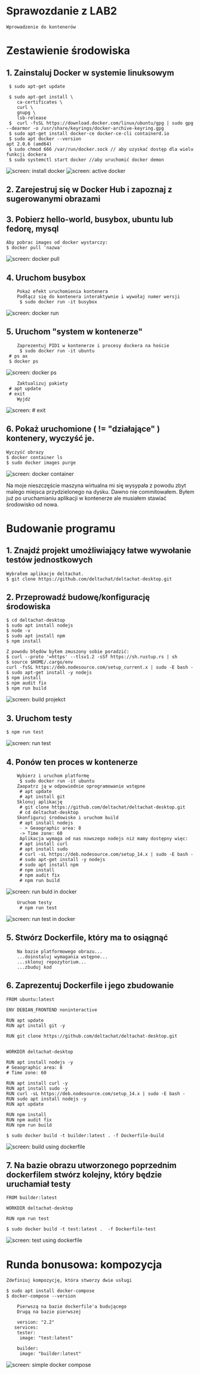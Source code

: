 # **Sprawozdanie z LAB2**

	Wprowadzenie do kontenerów

# Zestawienie środowiska

## 1. Zainstaluj Docker w systemie linuksowym

	 $ sudo apt-get update

	 $ sudo apt-get install \
	    ca-certificates \
	    curl \
	    gnupg \
	    lsb-release
	 $  curl -fsSL https://download.docker.com/linux/ubuntu/gpg | sudo gpg --dearmor -o /usr/share/keyrings/docker-archive-keyring.gpg
	 $ sudo apt-get install docker-ce docker-ce-cli containerd.io
	 $ sudo apt docker --version
	apt 2.0.6 (amd64)
	 $ sudo chmod 666 /var/run/docker.sock // aby uzyskać dostęp dla wielu funkcji dockera
	 $ sudo systemctl start docker //aby uruchomić docker demon
	 
![screen: install docker](screenshots/1.png)
![screen: active docker](screenshots/7.png)

## 2. Zarejestruj się w Docker Hub i zapoznaj z sugerowanymi obrazami
## 3. Pobierz hello-world, busybox, ubuntu lub fedorę, mysql

	Aby pobrac images od docker wystarczy:
	$ docker pull 'nazwa'
	
![screen: docker pull](screenshots/2.png)

## 4. Uruchom busybox
        Pokaż efekt uruchomienia kontenera
        Podłącz się do kontenera interaktywnie i wywołaj numer wersji
    	 $ sudo docker run -it busybox
    	 
![screen: docker run](screenshots/3.png)
        
## 5. Uruchom "system w kontenerze"
        Zaprezentuj PID1 w kontenerze i procesy dockera na hoście
     	 $ sudo docker run -it ubuntu
  	 # ps ax
  	 $ docker ps
  	 
![screen: docker ps](screenshots/4.png)

        Zaktualizuj pakiety
   	 # apt update
   	 # exit
        Wyjdź
        
 ![screen: # exit](screenshots/5.png) 
       
## 6. Pokaż uruchomione ( != "działające" ) kontenery, wyczyść je.
    Wyczyść obrazy
    $ docker container ls
    $ sudo docker images purge
    
![screen: docker container](screenshots/6.png)

Na moje nieszczęście maszyna wirtualna mi się wysypała z powodu zbyt malego miejsca przydzielonego na dysku. Dawno nie commitowałem. Byłem już po uruchamianiu aplikacji w kontenerze ale musiałem stawiać środowisko od nowa.

# Budowanie programu

## 1. Znajdź projekt umożliwiający łatwe wywołanie testów jednostkowych
	Wybrałem aplikacje deltachat.
	$ git clone https://github.com/deltachat/deltachat-desktop.git

## 2. Przeprowadź budowę/konfigurację środowiska
	$ cd deltachat-desktop
	$ sudo apt install nodejs
	$ node -v
	$ sudo apt install npm
	$ npm install
	
	Z powodu błędów byłem zmuszony sobie poradzić:
	$ curl --proto '=https' --tlsv1.2 -sSf https://sh.rustup.rs | sh
	$ source $HOME/.cargo/env
	curl -fsSL https://deb.nodesource.com/setup_current.x | sudo -E bash -
	$ sudo apt-get install -y nodejs
	$ npm install
	$ npm audit fix
	$ npm run build
	
![screen: build projekct](screenshots/8.png)	

## 3. Uruchom testy

	$ npm run test
	
![screen: run test](screenshots/9.png)

## 4. Ponów ten proces w kontenerze
        Wybierz i uruchom platformę
     	 $ sudo docker run -it ubuntu
        Zaopatrz ją w odpowiednie oprogramowanie wstępne
     	 # apt update
     	 # apt install git
        Sklonuj aplikację
      	 # git clone https://github.com/deltachat/deltachat-desktop.git
      	 # cd deltachat-desktop
        Skonfiguruj środowisko i uruchom build
     	 # apt install nodejs
     	 - > Geaographic area: 8
     	 -> Time zone: 60
     	 Aplikacja wymaga od nas nowszego nodejs niż mamy dostępny więc:
     	 # apt install curl
     	 # apt install sudo
     	 # curl -sL https://deb.nodesource.com/setup_14.x | sudo -E bash -
     	 # sudo apt-get install -y nodejs
     	 # sudo apt install npm
     	 # npm install
     	 # npm audit fix
     	 # npm run build
     	 
![screen: run buld in docker](screenshots/10.png)
  	 
        Uruchom testy
    	 # npm run test
    	 
![screen: run test in docker](screenshots/11.png)

## 5. Stwórz Dockerfile, który ma to osiągnąć
        Na bazie platformowego obrazu...
        ...doinstaluj wymagania wstępne...
        ...sklonuj repozytorium...
        ...zbuduj kod
## 6. Zaprezentuj Dockerfile i jego zbudowanie

	FROM ubuntu:latest

	ENV DEBIAN_FRONTEND noninteractive

	RUN apt update
	RUN apt install git -y 

	RUN git clone https://github.com/deltachat/deltachat-desktop.git


	WORKDIR deltachat-desktop
	   
	RUN apt install nodejs -y
	# Geaographic area: 8
	# Time zone: 60
	   
	RUN apt install curl -y
	RUN apt install sudo -y
	RUN curl -sL https://deb.nodesource.com/setup_14.x | sudo -E bash -
	RUN sudo apt install nodejs -y
	RUN apt update

	RUN npm install
	RUN npm audit fix
	RUN npm run build	
	
	$ sudo docker build -t builder:latest . -f Dockerfile-build
	
![screen: build using dockerfile](screenshots/12.png)	

	
## 7. Na bazie obrazu utworzonego poprzednim dockerfilem stwórz kolejny, który będzie uruchamiał testy


	FROM builder:latest

	WORKDIR deltachat-desktop

	RUN npm run test
	
	$ sudo docker build -t test:latest .  -f Dockerfile-test 
	
![screen: test using dockerfile](screenshots/13.png)
	
# Runda bonusowa: kompozycja

    Zdefiniuj kompozycję, która stworzy dwie usługi
    
    $ sudo apt install docker-compose
    $ docker-compose --version
    
        Pierwszą na bazie dockerfile'a budującego
        Drugą na bazie pierwszej
        
    	version: "2.2"
	   services:
 	 	tester:
   		 image: "test:latest"

  		builder:
  		 image: "builder:latest"
  		 
![screen: simple docker compose](screenshots/14.png) 
 


